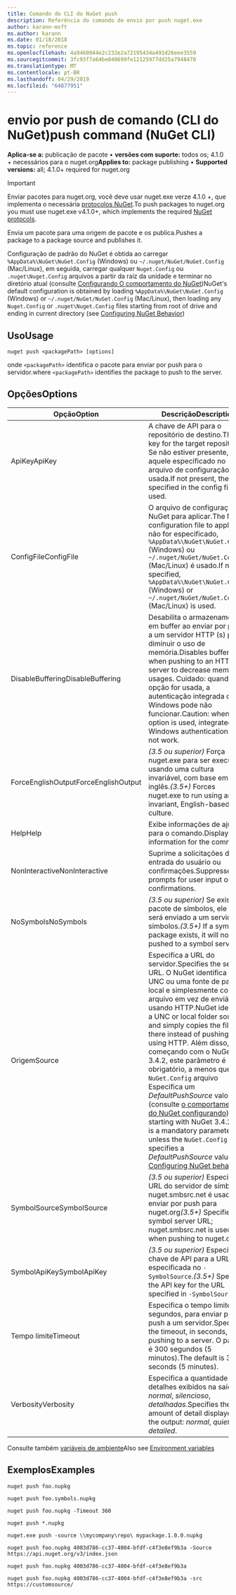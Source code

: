 ```yaml
---
title: Comando do CLI do NuGet push
description: Referência do comando de envio por push nuget.exe
author: karann-msft
ms.author: karann
ms.date: 01/18/2018
ms.topic: reference
ms.openlocfilehash: 4a9460944e2c232e2a72195434a491d26eee3559
ms.sourcegitcommit: 3fc93f7a64be040699fe12125977dd25a7948470
ms.translationtype: MT
ms.contentlocale: pt-BR
ms.lasthandoff: 04/29/2019
ms.locfileid: "64877951"
---
```

# <a name="push-command-nuget-cli"></a><span data-ttu-id="f02fc-103">envio por push de comando (CLI do NuGet)</span><span class="sxs-lookup"><span data-stu-id="f02fc-103">push command (NuGet CLI)</span></span>

<span data-ttu-id="f02fc-104">**Aplica-se a:** publicação de pacote &bullet; **versões com suporte:** todos os; 4.1.0 + necessários para o nuget.org</span><span class="sxs-lookup"><span data-stu-id="f02fc-104">**Applies to:** package publishing &bullet; **Supported versions:** all; 4.1.0+ required for nuget.org</span></span>

> [!Important]
> <span data-ttu-id="f02fc-105">Enviar pacotes para nuget.org, você deve usar nuget.exe verze 4.1.0 +, que implementa o necessária [protocolos NuGet](../api/nuget-protocols.md).</span><span class="sxs-lookup"><span data-stu-id="f02fc-105">To push packages to nuget.org you must use nuget.exe v4.1.0+, which implements the required [NuGet protocols](../api/nuget-protocols.md).</span></span>

<span data-ttu-id="f02fc-106">Envia um pacote para uma origem de pacote e os publica.</span><span class="sxs-lookup"><span data-stu-id="f02fc-106">Pushes a package to a package source and publishes it.</span></span>

<span data-ttu-id="f02fc-107">Configuração de padrão do NuGet é obtida ao carregar `%AppData%\NuGet\NuGet.Config` (Windows) ou `~/.nuget/NuGet/NuGet.Config` (Mac/Linux), em seguida, carregar qualquer `Nuget.Config` ou `.nuget\Nuget.Config` arquivos a partir da raiz da unidade e terminar no diretório atual (consulte [Configurando O comportamento do NuGet](../consume-packages/configuring-nuget-behavior.md))</span><span class="sxs-lookup"><span data-stu-id="f02fc-107">NuGet's default configuration is obtained by loading `%AppData%\NuGet\NuGet.Config` (Windows) or `~/.nuget/NuGet/NuGet.Config` (Mac/Linux), then loading any `Nuget.Config` or `.nuget\Nuget.Config` files starting from root of drive and ending in current directory (see [Configuring NuGet Behavior](../consume-packages/configuring-nuget-behavior.md))</span></span>

## <a name="usage"></a><span data-ttu-id="f02fc-108">Uso</span><span class="sxs-lookup"><span data-stu-id="f02fc-108">Usage</span></span>

```cli
nuget push <packagePath> [options]
```

<span data-ttu-id="f02fc-109">onde `<packagePath>` identifica o pacote para enviar por push para o servidor.</span><span class="sxs-lookup"><span data-stu-id="f02fc-109">where `<packagePath>` identifies the package to push to the server.</span></span>

## <a name="options"></a><span data-ttu-id="f02fc-110">Opções</span><span class="sxs-lookup"><span data-stu-id="f02fc-110">Options</span></span>

| <span data-ttu-id="f02fc-111">Opção</span><span class="sxs-lookup"><span data-stu-id="f02fc-111">Option</span></span> | <span data-ttu-id="f02fc-112">Descrição</span><span class="sxs-lookup"><span data-stu-id="f02fc-112">Description</span></span> |
| --- | --- |
| <span data-ttu-id="f02fc-113">ApiKey</span><span class="sxs-lookup"><span data-stu-id="f02fc-113">ApiKey</span></span> | <span data-ttu-id="f02fc-114">A chave de API para o repositório de destino.</span><span class="sxs-lookup"><span data-stu-id="f02fc-114">The API key for the target repository.</span></span> <span data-ttu-id="f02fc-115">Se não estiver presente, aquele especificado no arquivo de configuração será usada.</span><span class="sxs-lookup"><span data-stu-id="f02fc-115">If not present,  the one specified in the config file is used.</span></span> |
| <span data-ttu-id="f02fc-116">ConfigFile</span><span class="sxs-lookup"><span data-stu-id="f02fc-116">ConfigFile</span></span> | <span data-ttu-id="f02fc-117">O arquivo de configuração do NuGet para aplicar.</span><span class="sxs-lookup"><span data-stu-id="f02fc-117">The NuGet configuration file to apply.</span></span> <span data-ttu-id="f02fc-118">Se não for especificado, `%AppData%\NuGet\NuGet.Config` (Windows) ou `~/.nuget/NuGet/NuGet.Config` (Mac/Linux) é usado.</span><span class="sxs-lookup"><span data-stu-id="f02fc-118">If not specified, `%AppData%\NuGet\NuGet.Config` (Windows) or `~/.nuget/NuGet/NuGet.Config` (Mac/Linux) is used.</span></span>|
| <span data-ttu-id="f02fc-119">DisableBuffering</span><span class="sxs-lookup"><span data-stu-id="f02fc-119">DisableBuffering</span></span> | <span data-ttu-id="f02fc-120">Desabilita o armazenamento em buffer ao enviar por push a um servidor HTTP (s) para diminuir o uso de memória.</span><span class="sxs-lookup"><span data-stu-id="f02fc-120">Disables buffering when pushing to an HTTP(s) server to decrease memory usages.</span></span> <span data-ttu-id="f02fc-121">Cuidado: quando esta opção for usada, a autenticação integrada do Windows pode não funcionar.</span><span class="sxs-lookup"><span data-stu-id="f02fc-121">Caution: when this option is used, integrated Windows authentication might not work.</span></span> |
| <span data-ttu-id="f02fc-122">ForceEnglishOutput</span><span class="sxs-lookup"><span data-stu-id="f02fc-122">ForceEnglishOutput</span></span> | <span data-ttu-id="f02fc-123">*(3.5 ou superior)*  Força nuget.exe para ser executado usando uma cultura invariável, com base em inglês.</span><span class="sxs-lookup"><span data-stu-id="f02fc-123">*(3.5+)* Forces nuget.exe to run using an invariant, English-based culture.</span></span> |
| <span data-ttu-id="f02fc-124">Help</span><span class="sxs-lookup"><span data-stu-id="f02fc-124">Help</span></span> | <span data-ttu-id="f02fc-125">Exibe informações de ajuda para o comando.</span><span class="sxs-lookup"><span data-stu-id="f02fc-125">Displays help information for the command.</span></span> |
| <span data-ttu-id="f02fc-126">NonInteractive</span><span class="sxs-lookup"><span data-stu-id="f02fc-126">NonInteractive</span></span> | <span data-ttu-id="f02fc-127">Suprime a solicitações de entrada do usuário ou confirmações.</span><span class="sxs-lookup"><span data-stu-id="f02fc-127">Suppresses prompts for user input or confirmations.</span></span> |
| <span data-ttu-id="f02fc-128">NoSymbols</span><span class="sxs-lookup"><span data-stu-id="f02fc-128">NoSymbols</span></span> | <span data-ttu-id="f02fc-129">*(3.5 ou superior)*  Se existe um pacote de símbolos, ele não será enviado a um servidor de símbolos.</span><span class="sxs-lookup"><span data-stu-id="f02fc-129">*(3.5+)* If a symbols package exists, it will not be pushed to a symbol server.</span></span> |
| <span data-ttu-id="f02fc-130">Origem</span><span class="sxs-lookup"><span data-stu-id="f02fc-130">Source</span></span> | <span data-ttu-id="f02fc-131">Especifica a URL do servidor.</span><span class="sxs-lookup"><span data-stu-id="f02fc-131">Specifies the server URL.</span></span> <span data-ttu-id="f02fc-132">O NuGet identifica um UNC ou uma fonte de pasta local e simplesmente copia o arquivo em vez de enviá-la usando HTTP.</span><span class="sxs-lookup"><span data-stu-id="f02fc-132">NuGet identifies a UNC or local folder source and simply copies the file there instead of pushing it using HTTP.</span></span>  <span data-ttu-id="f02fc-133">Além disso, começando com o NuGet 3.4.2, este parâmetro é obrigatório, a menos que o `NuGet.Config` arquivo Especifica um *DefaultPushSource* valor (consulte [o comportamento do NuGet configurando](../consume-packages/configuring-nuget-behavior.md)).</span><span class="sxs-lookup"><span data-stu-id="f02fc-133">Also, starting with NuGet 3.4.2, this is a mandatory parameter unless the `NuGet.Config` file specifies a *DefaultPushSource* value (see [Configuring NuGet behavior](../consume-packages/configuring-nuget-behavior.md)).</span></span> |
| <span data-ttu-id="f02fc-134">SymbolSource</span><span class="sxs-lookup"><span data-stu-id="f02fc-134">SymbolSource</span></span> | <span data-ttu-id="f02fc-135">*(3.5 ou superior)*  Especifica a URL do servidor de símbolo; nuget.smbsrc.net é usado ao enviar por push para nuget.org</span><span class="sxs-lookup"><span data-stu-id="f02fc-135">*(3.5+)* Specifies the symbol server URL; nuget.smbsrc.net is used when pushing to nuget.org</span></span> |
| <span data-ttu-id="f02fc-136">SymbolApiKey</span><span class="sxs-lookup"><span data-stu-id="f02fc-136">SymbolApiKey</span></span> | <span data-ttu-id="f02fc-137">*(3.5 ou superior)*  Especifica a chave de API para a URL especificada no `-SymbolSource`.</span><span class="sxs-lookup"><span data-stu-id="f02fc-137">*(3.5+)* Specifies the API key for the URL specified in `-SymbolSource`.</span></span> |
| <span data-ttu-id="f02fc-138">Tempo limite</span><span class="sxs-lookup"><span data-stu-id="f02fc-138">Timeout</span></span> | <span data-ttu-id="f02fc-139">Especifica o tempo limite, em segundos, para enviar por push a um servidor.</span><span class="sxs-lookup"><span data-stu-id="f02fc-139">Specifies the timeout, in seconds, for pushing to a server.</span></span> <span data-ttu-id="f02fc-140">O padrão é 300 segundos (5 minutos).</span><span class="sxs-lookup"><span data-stu-id="f02fc-140">The default is 300 seconds (5 minutes).</span></span> |
| <span data-ttu-id="f02fc-141">Verbosity</span><span class="sxs-lookup"><span data-stu-id="f02fc-141">Verbosity</span></span> | <span data-ttu-id="f02fc-142">Especifica a quantidade de detalhes exibidos na saída: *normal*, *silencioso*, *detalhadas*.</span><span class="sxs-lookup"><span data-stu-id="f02fc-142">Specifies the amount of detail displayed in the output: *normal*, *quiet*, *detailed*.</span></span> |

<span data-ttu-id="f02fc-143">Consulte também [variáveis de ambiente](cli-ref-environment-variables.md)</span><span class="sxs-lookup"><span data-stu-id="f02fc-143">Also see [Environment variables](cli-ref-environment-variables.md)</span></span>

## <a name="examples"></a><span data-ttu-id="f02fc-144">Exemplos</span><span class="sxs-lookup"><span data-stu-id="f02fc-144">Examples</span></span>

```cli
nuget push foo.nupkg

nuget push foo.symbols.nupkg

nuget push foo.nupkg -Timeout 360

nuget push *.nupkg

nuget.exe push -source \\mycompany\repo\ mypackage.1.0.0.nupkg

nuget push foo.nupkg 4003d786-cc37-4004-bfdf-c4f3e8ef9b3a -Source https://api.nuget.org/v3/index.json

nuget push foo.nupkg 4003d786-cc37-4004-bfdf-c4f3e8ef9b3a

nuget push foo.nupkg 4003d786-cc37-4004-bfdf-c4f3e8ef9b3a -src https://customsource/
```
